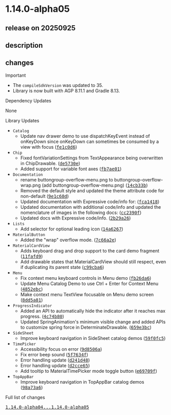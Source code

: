 # 1.14.0-alpha05

## release on 20250925
## description
## changes
Important

* The <code>compileSdkVersion</code> was updated to 35.
* Library is now built with AGP 8.11.1 and Gradle 8.13.

Dependency Updates

None

Library Updates

* <code>Catalog</code>
  * Update nav drawer demo to use dispatchKeyEvent instead of onKeyDown since onKeyDown can sometimes be consumed by a view with focus (<a class="commit-link" data-hovercard-type="commit" data-hovercard-url="https://github.com/material-components/material-components-android/commit/fe1c0d6ca1d43c091606ffb2e7d616ac49de858d/hovercard" href="https://github.com/material-components/material-components-android/commit/fe1c0d6ca1d43c091606ffb2e7d616ac49de858d"><tt>fe1c0d6</tt></a>)
* <code>Chip</code>
  * Fixed fontVariationSettings from TextAppearance being overwritten in ChipDrawable. (<a class="commit-link" data-hovercard-type="commit" data-hovercard-url="https://github.com/material-components/material-components-android/commit/de5730e0d1bb0414f31b530e835dde713230bdf7/hovercard" href="https://github.com/material-components/material-components-android/commit/de5730e0d1bb0414f31b530e835dde713230bdf7"><tt>de5730e</tt></a>)
  * Added support for variable font axes (<a class="commit-link" data-hovercard-type="commit" data-hovercard-url="https://github.com/material-components/material-components-android/commit/fb7ae0134841550d47733bb7c83cf636b3f28144/hovercard" href="https://github.com/material-components/material-components-android/commit/fb7ae0134841550d47733bb7c83cf636b3f28144"><tt>fb7ae01</tt></a>)
* <code>Documentation</code>
  * rename buttongroup-overflow-menu.png to buttongroup-overflow-wrap.png (add buttongroup-overflow-menu.png) (<a class="commit-link" data-hovercard-type="commit" data-hovercard-url="https://github.com/material-components/material-components-android/commit/14cb33b3ca8968f325fca2b88f5649a126d2ffb6/hovercard" href="https://github.com/material-components/material-components-android/commit/14cb33b3ca8968f325fca2b88f5649a126d2ffb6"><tt>14cb33b</tt></a>)
  * Removed the default style and updated the theme attribute code for non-default (<a class="commit-link" data-hovercard-type="commit" data-hovercard-url="https://github.com/material-components/material-components-android/commit/9e1c68d6f21cd13deea43f0839532747668cfe14/hovercard" href="https://github.com/material-components/material-components-android/commit/9e1c68d6f21cd13deea43f0839532747668cfe14"><tt>9e1c68d</tt></a>)
  * Updated documentation with Expressive code/info for: (<a class="commit-link" data-hovercard-type="commit" data-hovercard-url="https://github.com/material-components/material-components-android/commit/fca1418bf401b36ad67d37f8968c261cc3ebe2cd/hovercard" href="https://github.com/material-components/material-components-android/commit/fca1418bf401b36ad67d37f8968c261cc3ebe2cd"><tt>fca1418</tt></a>)
  * Updated documentation with additional code/info and updated the nomenclature of images in the following docs: (<a class="commit-link" data-hovercard-type="commit" data-hovercard-url="https://github.com/material-components/material-components-android/commit/cc2390f1a2b314c4f89114f51ad81fb642e491eb/hovercard" href="https://github.com/material-components/material-components-android/commit/cc2390f1a2b314c4f89114f51ad81fb642e491eb"><tt>cc2390f</tt></a>)
  * Updated docs with Expressive code/info. (<a class="commit-link" data-hovercard-type="commit" data-hovercard-url="https://github.com/material-components/material-components-android/commit/2b29a266adaac3ea8cca0cc6027cead9723cc351/hovercard" href="https://github.com/material-components/material-components-android/commit/2b29a266adaac3ea8cca0cc6027cead9723cc351"><tt>2b29a26</tt></a>)
* <code>Lists</code>
  * Add selector for optional leading icon (<a class="commit-link" data-hovercard-type="commit" data-hovercard-url="https://github.com/material-components/material-components-android/commit/14a6267605fee561fbba9c31ec11bfc67131bd71/hovercard" href="https://github.com/material-components/material-components-android/commit/14a6267605fee561fbba9c31ec11bfc67131bd71"><tt>14a6267</tt></a>)
* <code>MaterialButton</code>
  * Added the "wrap" overflow mode. (<a class="commit-link" data-hovercard-type="commit" data-hovercard-url="https://github.com/material-components/material-components-android/commit/7c66a2ef9474046b8fbd45e3cfa8de0c89dc2a4a/hovercard" href="https://github.com/material-components/material-components-android/commit/7c66a2ef9474046b8fbd45e3cfa8de0c89dc2a4a"><tt>7c66a2e</tt></a>)
* <code>MaterialCardView</code>
  * Adds keyboard drag and drop support to the card demo fragment (<a class="commit-link" data-hovercard-type="commit" data-hovercard-url="https://github.com/material-components/material-components-android/commit/11fafd96b6ab8d9b9c5b07f895b0e4d300559104/hovercard" href="https://github.com/material-components/material-components-android/commit/11fafd96b6ab8d9b9c5b07f895b0e4d300559104"><tt>11fafd9</tt></a>)
  * Add drawable states that MaterialCardView should still respect, even if duplicating its parent state (<a class="commit-link" data-hovercard-type="commit" data-hovercard-url="https://github.com/material-components/material-components-android/commit/c99cba6a7642e22e42a958b75154699a49888a09/hovercard" href="https://github.com/material-components/material-components-android/commit/c99cba6a7642e22e42a958b75154699a49888a09"><tt>c99cba6</tt></a>)
* <code>Menu</code>
  * Fix context menu keyboard controls in Menu demo (<a class="commit-link" data-hovercard-type="commit" data-hovercard-url="https://github.com/material-components/material-components-android/commit/fb26da61e63b4e2861bb9b90bd82a9f315adde30/hovercard" href="https://github.com/material-components/material-components-android/commit/fb26da61e63b4e2861bb9b90bd82a9f315adde30"><tt>fb26da6</tt></a>)
  * Update Menu Catalog Demo to use Ctrl + Enter for Context Menu (<a class="commit-link" data-hovercard-type="commit" data-hovercard-url="https://github.com/material-components/material-components-android/commit/4852ebcf2f622138bd8a23b8d95eae4e5e652a36/hovercard" href="https://github.com/material-components/material-components-android/commit/4852ebcf2f622138bd8a23b8d95eae4e5e652a36"><tt>4852ebc</tt></a>)
  * Make context menu TextView focusable on Menu demo screen (<a class="commit-link" data-hovercard-type="commit" data-hovercard-url="https://github.com/material-components/material-components-android/commit/8dd5a810868fee5db7566d5b3709a9387a4835d1/hovercard" href="https://github.com/material-components/material-components-android/commit/8dd5a810868fee5db7566d5b3709a9387a4835d1"><tt>8dd5a81</tt></a>)
* <code>ProgressIndicator</code>
  * Added an API to automatically hide the indicator after it reaches max progress. (<a class="commit-link" data-hovercard-type="commit" data-hovercard-url="https://github.com/material-components/material-components-android/commit/4c74b80de2317a2d5d4bdeb720b20b54d1204980/hovercard" href="https://github.com/material-components/material-components-android/commit/4c74b80de2317a2d5d4bdeb720b20b54d1204980"><tt>4c74b80</tt></a>)
  * Updated SpringAnimation's minimum visible change and added APIs to customize spring force in DeterminateDrawable. (<a class="commit-link" data-hovercard-type="commit" data-hovercard-url="https://github.com/material-components/material-components-android/commit/659e3bcb6d7582a3de4c204f91c0c12a8db35981/hovercard" href="https://github.com/material-components/material-components-android/commit/659e3bcb6d7582a3de4c204f91c0c12a8db35981"><tt>659e3bc</tt></a>)
* <code>SideSheet</code>
  * Improve keyboard navigation in SideSheet catalog demos (<a class="commit-link" data-hovercard-type="commit" data-hovercard-url="https://github.com/material-components/material-components-android/commit/59f0fc5f418179c3701314f091057d9981c38deb/hovercard" href="https://github.com/material-components/material-components-android/commit/59f0fc5f418179c3701314f091057d9981c38deb"><tt>59f0fc5</tt></a>)
* <code>TimePicker</code>
  * Accessibility focus on error (<a class="commit-link" data-hovercard-type="commit" data-hovercard-url="https://github.com/material-components/material-components-android/commit/9d8506a02045ec19887c4fe687819a6f4a81af5d/hovercard" href="https://github.com/material-components/material-components-android/commit/9d8506a02045ec19887c4fe687819a6f4a81af5d"><tt>9d8506a</tt></a>)
  * Fix error beep sound (<a class="commit-link" data-hovercard-type="commit" data-hovercard-url="https://github.com/material-components/material-components-android/commit/5f7634f9191c385bd378cba6b4bf8462d830a333/hovercard" href="https://github.com/material-components/material-components-android/commit/5f7634f9191c385bd378cba6b4bf8462d830a333"><tt>5f7634f</tt></a>)
  * Error handling update (<a class="commit-link" data-hovercard-type="commit" data-hovercard-url="https://github.com/material-components/material-components-android/commit/d241d48bb08e9143ce93c14fdba300815d04bce8/hovercard" href="https://github.com/material-components/material-components-android/commit/d241d48bb08e9143ce93c14fdba300815d04bce8"><tt>d241d48</tt></a>)
  * Error handling update (<a class="commit-link" data-hovercard-type="commit" data-hovercard-url="https://github.com/material-components/material-components-android/commit/d2cce659d189257fa72a9f82dbedf53fa6736273/hovercard" href="https://github.com/material-components/material-components-android/commit/d2cce659d189257fa72a9f82dbedf53fa6736273"><tt>d2cce65</tt></a>)
  * Add tooltip to MaterialTimePicker mode toggle button (<a class="commit-link" data-hovercard-type="commit" data-hovercard-url="https://github.com/material-components/material-components-android/commit/e69709f5fac1cadda5efdd7f59d003f3fca6fac9/hovercard" href="https://github.com/material-components/material-components-android/commit/e69709f5fac1cadda5efdd7f59d003f3fca6fac9"><tt>e69709f</tt></a>)
* <code>TopAppBar</code>
  * Improve keyboard navigation in TopAppBar catalog demos (<a class="commit-link" data-hovercard-type="commit" data-hovercard-url="https://github.com/material-components/material-components-android/commit/98a73a61d272d3e38ee87dd4b322f7787c374a9c/hovercard" href="https://github.com/material-components/material-components-android/commit/98a73a61d272d3e38ee87dd4b322f7787c374a9c"><tt>98a73a6</tt></a>)

Full list of changes

<a class="commit-link" href="https://github.com/material-components/material-components-android/compare/1.14.0-alpha04...1.14.0-alpha05"><tt>1.14.0-alpha04...1.14.0-alpha05</tt></a>

